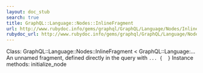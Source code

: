 ```yaml
---
layout: doc_stub
search: true
title: GraphQL::Language::Nodes::InlineFragment
url: http://www.rubydoc.info/gems/graphql/GraphQL/Language/Nodes/InlineFragment
rubydoc_url: http://www.rubydoc.info/gems/graphql/GraphQL/Language/Nodes/InlineFragment
---
```


Class: GraphQL::Language::Nodes::InlineFragment < GraphQL::Language:...
An unnamed fragment, defined directly in the query with `... {  }` 
Instance methods:
initialize_node


